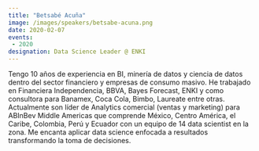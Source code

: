 ```yaml
---
title: "Betsabé Acuña"
image: /images/speakers/betsabe-acuna.png
date: 2020-02-07
events:
 - 2020
designation: Data Science Leader @ ENKI 
---
```


Tengo 10 años de experiencia en BI, minería de datos y ciencia de datos dentro del sector financiero y empresas de consumo masivo. He trabajado en Financiera Independencia, BBVA, Bayes Forecast, ENKI y como consultora para Banamex, Coca Cola, Bimbo, Laureate entre otras. Actualmente son líder de Analytics comercial (ventas y marketing) para ABInBev Middle Americas que comprende México, Centro América, el Caribe, Colombia, Perú y Ecuador con un equipo de 14 data scientist en la zona. Me encanta aplicar data science enfocada a resultados transformando la toma de decisiones.